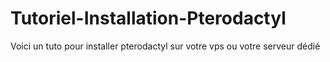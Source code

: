 # Tutoriel-Installation-Pterodactyl
Voici un tuto pour installer pterodactyl sur votre vps ou votre serveur dédié
